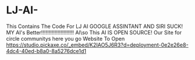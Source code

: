 # LJ-AI-
This Contains The Code For LJ AI GOOGLE ASSINTANT AND SIRI SUCK! MY AI's Better!!!!!!!!!!!!!!!!!!!!!!                                                                                                                                                                            Al\so This AI IS OPEN SOURCE!
 Our Site for circle communitys here you go                                                                                                                                                                         Website To Open  https://studio.pickaxe.co/_embed/K2IAO5J6R3?d=deployment-0e2e26e8-4dc4-40ed-b8a0-8a5276dce1d1 
